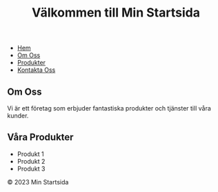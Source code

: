 <!DOCTYPE html>
<html>
<head>
    <meta charset="UTF-8">
    <title>Min Startsida</title>
</head>
<body>
    <header>
        <h1>Välkommen till Min Startsida</h1>
    </header>
    <nav>
        <ul>
            <li><a href="#">Hem</a></li>
            <li><a href="#">Om Oss</a></li>
            <li><a href="#">Produkter</a></li>
            <li><a href="#">Kontakta Oss</a></li>
        </ul>
    </nav>
    <main>
        <section>
            <h2>Om Oss</h2>
            <p>Vi är ett företag som erbjuder fantastiska produkter och tjänster till våra kunder.</p>
        </section>
        <section>
            <h2>Våra Produkter</h2>
            <ul>
                <li>Produkt 1</li>
                <li>Produkt 2</li>
                <li>Produkt 3</li>
            </ul>
        </section>
    </main>
    <footer>
        <p>&copy; 2023 Min Startsida</p>
    </footer>
</body>
</html>
